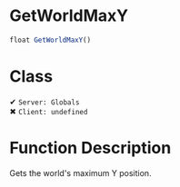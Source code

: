 # GetWorldMaxY
```js
float GetWorldMaxY()
```
# Class
✔ `Server: Globals`  
✖ `Client: undefined`  

# Function Description
Gets the world's maximum Y position.
